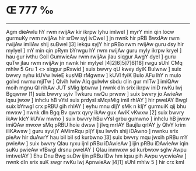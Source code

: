 # Œ 777 ‰
---
Agm dieAwlu hY rwm rwijAw kir ikrpw lyhu imlweI ] myrY min qin
locw gurmuKy rwm rwijAw hir srDw syj ivCweI ] jn nwnk hir pRB
BwxIAw rwm rwijAw imilAw shij suBweI ]3] iekqu syjY hir pRBo rwm
rwijAw guru dsy hir mylyeI ] mY min qin pRym bYrwgu hY rwm rwijAw guru
myly ikrpw kryeI ] hau gur ivthu Goil GumwieAw rwm rwijAw jIau siqgur
AwgY dyeI ] guru quTw jIau rwm rwijAw jn nwnk hir mylyeI
]4]2]6]5]7]6]18]
rwgu sUhI CMq mhlw 5 Gru 1 <> siqgur pRswid ]
suix bwvry qU kwey dyiK Bulwnw ] suix bwvry nyhu kUVw lwieE kusMB rMgwnw
] kUVI fyiK Bulo AFu lhY n mulo goivd nwmu mjITw ] QIvih lwlw Aiq
gulwlw sbdu cIin gur mITw ] imiQAw moih mgnu QI rihAw JUT sMig
lptwnw ] nwnk dIn srix ikrpw iniD rwKu lwj Bgqwnw ]1] suix bwvry
syiv Twkuru nwQu prwxw ] suix bwvry jo AwieAw iqsu jwxw ] inhclu hB
vYsI suix prdysI sMqsMig imil rhIAY ] hir pweIAY BwgI suix bYrwgI crx
pRBU gih rhIAY ] eyhu mnu dIjY sMk n kIjY gurmuiK qij bhu mwxw ] nwnk
dIn Bgq Bv qwrx qyry ikAw gux AwiK vKwxw ]2] suix bwvry ikAw kIcY
kUVw mwno ] suix bwvry hBu vYsI grbu gumwno ] inhclu hB jwxw imiQAw
mwxw sMq pRBU hoie dwsw ] jIvq mrIAY Baujlu qrIAY jy QIvY krim
iliKAwsw ] guru syvIjY AMimRqu pIjY ijsu lwvih shij iDAwno ] nwnku
srix pieAw hir duAwrY hau bil bil sd kurbwno ]3] suix bwvry mqu
jwxih pRBu mY pwieAw ] suix bwvry QIau ryxu ijnI pRBu iDAwieAw ] ijin
pRBu iDAwieAw iqin suKu pwieAw vfBwgI drsnu pweIAY ] QIau inmwxw sd
kurbwxw sglw Awpu imtweIAY ] Ehu Dnu Bwg suDw ijin pRBu lDw hm iqsu
pih Awpu vycwieAw ] nwnk dIn srix suK swgr rwKu lwj ApnwieAw
]4]1] sUhI mhlw 5 ] hir crx kml
####
